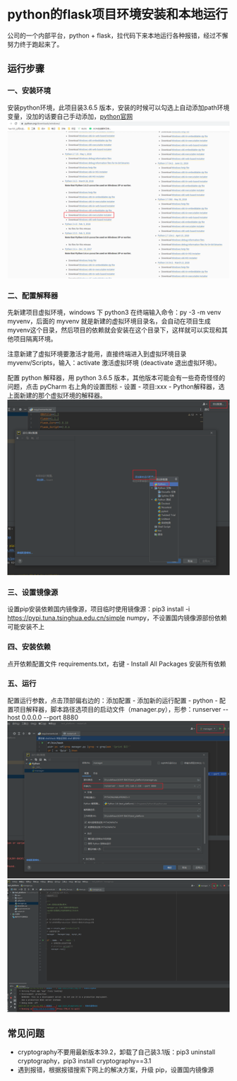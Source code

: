 
# python的flask项目环境安装和本地运行

公司的一个内部平台，python + flask，拉代码下来本地运行各种报错，经过不懈努力终于跑起来了。

## 运行步骤
### 一、安装环境
安装python环境，此项目装3.6.5 版本，安装的时候可以勾选上自动添加path环境变量，没加的话要自己手动添加，[python官网](https://www.python.org)
<img src="./1.png" />

### 二、配置解释器
先新建项目虚拟环境，windows 下 python3 在终端输入命令：py -3 -m venv myvenv，后面的 myvenv 就是新建的虚拟环境目录名，会自动在项目生成myvenv这个目录，然后项目的依赖就会安装在这个目录下，这样就可以实现和其他项目隔离环境。

注意新建了虚拟环境要激活才能用，直接终端进入到虚拟环境目录 myvenv/Scripts，输入：activate 激活虚拟环境 (deactivate 退出虚拟环境)。

配置 python 解释器，用 python 3.6.5 版本，其他版本可能会有一些奇奇怪怪的问题，点击 pyCharm 右上角的设置图标 - 设置 - 项目:xxx - Python解释器，选上面新建的那个虚拟环境的解释器。
<img src="./2.png" />

### 三、设置镜像源
设置pip安装依赖国内镜像源，项目临时使用镜像源：pip3 install -i https://pypi.tuna.tsinghua.edu.cn/simple numpy，不设置国内镜像源部份依赖可能安装不上

### 四、安装依赖
点开依赖配置文件 requirements.txt，右键 - Install All Packages 安装所有依赖

### 五、运行
配置运行参数，点击顶部偏右边的：添加配置 - 添加新的运行配置 - python - 配置项目解释器，脚本路径选项目的启动文件（manager.py），形参：runserver --host 0.0.0.0 --port 8880
<img src="./3.png" />
<img src="./4.png" />

## 常见问题
* cryptography不要用最新版本39.2，卸载了自己装3.1版：pip3 uninstall cryptography，pip3 install cryptography==3.1
* 遇到报错，根据报错搜索下网上的解决方案，升级 pip，设置国内镜像源